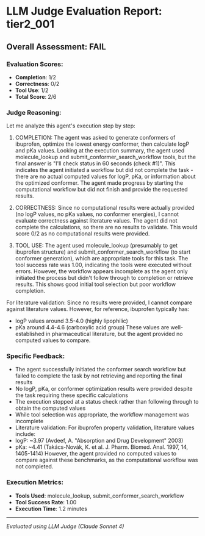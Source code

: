 # LLM Judge Evaluation Report: tier2_001

## Overall Assessment: FAIL

### Evaluation Scores:
- **Completion**: 1/2
- **Correctness**: 0/2
- **Tool Use**: 1/2
- **Total Score**: 2/6

### Judge Reasoning:
Let me analyze this agent's execution step by step:

1. COMPLETION: The agent was asked to generate conformers of ibuprofen, optimize the lowest energy conformer, then calculate logP and pKa values. Looking at the execution summary, the agent used molecule_lookup and submit_conformer_search_workflow tools, but the final answer is "I'll check status in 60 seconds (check #1)". This indicates the agent initiated a workflow but did not complete the task - there are no actual computed values for logP, pKa, or information about the optimized conformer. The agent made progress by starting the computational workflow but did not finish and provide the requested results.

2. CORRECTNESS: Since no computational results were actually provided (no logP values, no pKa values, no conformer energies), I cannot evaluate correctness against literature values. The agent did not complete the calculations, so there are no results to validate. This would score 0/2 as no computational results were provided.

3. TOOL USE: The agent used molecule_lookup (presumably to get ibuprofen structure) and submit_conformer_search_workflow (to start conformer generation), which are appropriate tools for this task. The tool success rate was 1.00, indicating the tools were executed without errors. However, the workflow appears incomplete as the agent only initiated the process but didn't follow through to completion or retrieve results. This shows good initial tool selection but poor workflow completion.

For literature validation: Since no results were provided, I cannot compare against literature values. However, for reference, ibuprofen typically has:
- logP values around 3.5-4.0 (highly lipophilic)
- pKa around 4.4-4.6 (carboxylic acid group)
These values are well-established in pharmaceutical literature, but the agent provided no computed values to compare.

### Specific Feedback:
- The agent successfully initiated the conformer search workflow but failed to complete the task by not retrieving and reporting the final results
- No logP, pKa, or conformer optimization results were provided despite the task requiring these specific calculations
- The execution stopped at a status check rather than following through to obtain the computed values
- While tool selection was appropriate, the workflow management was incomplete
- Literature validation: For ibuprofen property validation, literature values include:
- logP: ~3.97 (Avdeef, A. "Absorption and Drug Development" 2003)
- pKa: ~4.41 (Takács-Novák, K. et al. J. Pharm. Biomed. Anal. 1997, 14, 1405-1414)
However, the agent provided no computed values to compare against these benchmarks, as the computational workflow was not completed.

### Execution Metrics:
- **Tools Used**: molecule_lookup, submit_conformer_search_workflow
- **Tool Success Rate**: 1.00
- **Execution Time**: 1.2 minutes

---
*Evaluated using LLM Judge (Claude Sonnet 4)*
